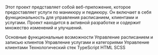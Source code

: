 Этот проект представляет собой веб-приложение, которое предоставляет услуги по маникюру и педикюру. Он включает в себя функциональность для управления расписанием, клиентами и услугами. Проект находится в активной разработке и содержит множество изменений и улучшений.

Основные функциональные возможности
Управление расписанием и записью клиентов
Управление услугами и категориями
Управление клиентами
Технологический стек
TypeScript
HTML
SCSS
